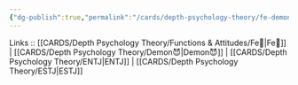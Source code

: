 ```yaml
---
{"dg-publish":true,"permalink":"/cards/depth-psychology-theory/fe-demon/","noteIcon":"","created":"2023-01-05T12:06:16.127+01:00","updated":"2023-04-18T12:43:40.458+02:00"}
---
```


Links :: [[CARDS/Depth Psychology Theory/Functions & Attitudes/Fe💉\|Fe💉]] | [[CARDS/Depth Psychology Theory/Demon😈\|Demon😈]] | [[CARDS/Depth Psychology Theory/ENTJ\|ENTJ]] | [[CARDS/Depth Psychology Theory/ESTJ\|ESTJ]]
